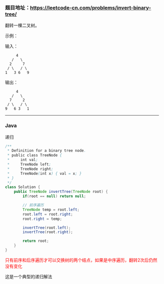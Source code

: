 ### 题目地址：https://leetcode-cn.com/problems/invert-binary-tree/

翻转一棵二叉树。

示例：

输入：

         4
       /   \
      2     7
     / \   / \
    1   3 6   9
输出：

         4
       /   \
      7     2
     / \   / \
    9   6 3   1
---

### Java

递归

``` java
/**
 * Definition for a binary tree node.
 * public class TreeNode {
 *     int val;
 *     TreeNode left;
 *     TreeNode right;
 *     TreeNode(int x) { val = x; }
 * }
 */
class Solution {
    public TreeNode invertTree(TreeNode root) {
        if(root == null) return null;

        // 前序遍历
        TreeNode temp = root.left;
        root.left = root.right;
        root.right = temp;

        invertTree(root.left);
        invertTree(root.right);

        return root;
    }
}
```

<font color=red>只有前序和后序遍历才可以交换树的两个结点，如果是中序遍历，翻转2次后仍然没有变化</font>

这是一个典型的递归解法